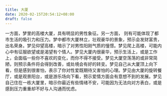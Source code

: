 ```yaml
---
title: 大厦
date: 2020-02-15T20:54:12+08:00
draft: false
---
```


一方面，梦里的高楼大厦，具有明显的男性象征。另一方面， 则有可能体现了都市生活的吸引力和压力。梦中都市大厦林立，壮观豪华的景象，预示会发财富贵，出名荣身。梦见仰望高楼，暗示了对男性阳刚气质的憧憬。梦见爬上高楼，可能内心中有征服欲望或是渴望有个情人。梦见大厦内很豪华，预示生活上，或是工作上，会面临一些你不喜欢的变化，而你不得不接受。梦见大厦空荡荡的或非常简陋，则预示条件将会得到改善，或处境会有好的转变。梦见自己从大厦顶上向下看，但是感到很害怕，表示了你对性爱既期待又害怕的心理。梦见由大厦的旋转餐厅，或是观景阳台，或是游乐场向下看，预示爱情方面会有意想不到的发展。梦见自己住在一栋大厦里，暗示你最近有些情绪不安，可能因为无法向对方表白，或是感到压力重重却不好与人沟通而忧虑。